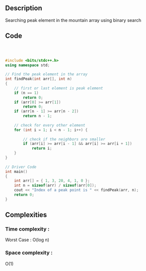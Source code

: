 ## Description 
Searching peak element in the mountain array using binary search 



## Code
```cpp



#include <bits/stdc++.h>
using namespace std;
 
// Find the peak element in the array
int findPeak(int arr[], int n)
{
    // first or last element is peak element
    if (n == 1)
        return 0;
    if (arr[0] >= arr[1])
        return 0;
    if (arr[n - 1] >= arr[n - 2])
        return n - 1;
 
    // check for every other element
    for (int i = 1; i < n - 1; i++) {
 
        // check if the neighbors are smaller
        if (arr[i] >= arr[i - 1] && arr[i] >= arr[i + 1])
            return i;
    }
}
 
// Driver Code
int main()
{
    int arr[] = { 1, 3, 20, 4, 1, 0 };
    int n = sizeof(arr) / sizeof(arr[0]);
    cout << "Index of a peak point is " << findPeak(arr, n);
    return 0;
}
```


## Complexities
### Time complexity   : 
Worst Case : O(log n) 
### Space complexity  : 
O(1)
